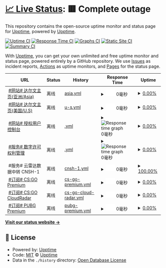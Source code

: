 # [📈 Live Status](https://status.darwin.hk): <!--live status--> **🟥 Complete outage**

This repository contains the open-source uptime monitor and status page for [Upptime](https://upptime.js.org), powered by [Upptime](https://github.com/upptime/upptime).

[![Uptime CI](https://github.com/darwinhk/status/workflows/Uptime%20CI/badge.svg)](https://github.com/darwinhk/status/actions?query=workflow%3A%22Uptime+CI%22)
[![Response Time CI](https://github.com/darwinhk/status/workflows/Response%20Time%20CI/badge.svg)](https://github.com/darwinhk/status/actions?query=workflow%3A%22Response+Time+CI%22)
[![Graphs CI](https://github.com/darwinhk/status/workflows/Graphs%20CI/badge.svg)](https://github.com/darwinhk/status/actions?query=workflow%3A%22Graphs+CI%22)
[![Static Site CI](https://github.com/darwinhk/status/workflows/Static%20Site%20CI/badge.svg)](https://github.com/darwinhk/status/actions?query=workflow%3A%22Static+Site+CI%22)
[![Summary CI](https://github.com/darwinhk/status/workflows/Summary%20CI/badge.svg)](https://github.com/darwinhk/status/actions?query=workflow%3A%22Summary+CI%22)

With [Upptime](https://upptime.js.org), you can get your own unlimited and free uptime monitor and status page, powered entirely by a GitHub repository. We use [Issues](https://github.com/upptime/upptime/issues) as incident reports, [Actions](https://github.com/darwinhk/status/actions) as uptime monitors, and [Pages](https://status.darwin.hk) for the status page.

<!--start: status pages-->
<!-- This summary is generated by Upptime (https://github.com/upptime/upptime) -->
<!-- Do not edit this manually, your changes will be overwritten -->
<!-- prettier-ignore -->
| URL | Status | History | Response Time | Uptime |
| --- | ------ | ------- | ------------- | ------ |
| <img alt="" src="https://icons.duckduckgo.com/ip3/www.darwin.hk.ico" height="13"> [#网站# 达尔文主页(亚洲/Asia)](https://www.darwin.hk) | 离线 | [asia.yml](https://github.com/darwinhk/status/commits/HEAD/history/asia.yml) | <details><summary><img alt="Response time graph" src="./graphs/asia/response-time-week.png" height="20"> 0毫秒</summary><br><a href="https://status.darwin.hk/history/asia"><img alt="Response time 0" src="https://img.shields.io/endpoint?url=https%3A%2F%2Fraw.githubusercontent.com%2Fdarwinhk%2Fstatus%2FHEAD%2Fapi%2Fasia%2Fresponse-time.json"></a><br><a href="https://status.darwin.hk/history/asia"><img alt="24-hour response time 0" src="https://img.shields.io/endpoint?url=https%3A%2F%2Fraw.githubusercontent.com%2Fdarwinhk%2Fstatus%2FHEAD%2Fapi%2Fasia%2Fresponse-time-day.json"></a><br><a href="https://status.darwin.hk/history/asia"><img alt="7-day response time 0" src="https://img.shields.io/endpoint?url=https%3A%2F%2Fraw.githubusercontent.com%2Fdarwinhk%2Fstatus%2FHEAD%2Fapi%2Fasia%2Fresponse-time-week.json"></a><br><a href="https://status.darwin.hk/history/asia"><img alt="30-day response time 0" src="https://img.shields.io/endpoint?url=https%3A%2F%2Fraw.githubusercontent.com%2Fdarwinhk%2Fstatus%2FHEAD%2Fapi%2Fasia%2Fresponse-time-month.json"></a><br><a href="https://status.darwin.hk/history/asia"><img alt="1-year response time 0" src="https://img.shields.io/endpoint?url=https%3A%2F%2Fraw.githubusercontent.com%2Fdarwinhk%2Fstatus%2FHEAD%2Fapi%2Fasia%2Fresponse-time-year.json"></a></details> | <details><summary><a href="https://status.darwin.hk/history/asia">0.00%</a></summary><a href="https://status.darwin.hk/history/asia"><img alt="All-time uptime 10.06%" src="https://img.shields.io/endpoint?url=https%3A%2F%2Fraw.githubusercontent.com%2Fdarwinhk%2Fstatus%2FHEAD%2Fapi%2Fasia%2Fuptime.json"></a><br><a href="https://status.darwin.hk/history/asia"><img alt="24-hour uptime 0.00%" src="https://img.shields.io/endpoint?url=https%3A%2F%2Fraw.githubusercontent.com%2Fdarwinhk%2Fstatus%2FHEAD%2Fapi%2Fasia%2Fuptime-day.json"></a><br><a href="https://status.darwin.hk/history/asia"><img alt="7-day uptime 0.00%" src="https://img.shields.io/endpoint?url=https%3A%2F%2Fraw.githubusercontent.com%2Fdarwinhk%2Fstatus%2FHEAD%2Fapi%2Fasia%2Fuptime-week.json"></a><br><a href="https://status.darwin.hk/history/asia"><img alt="30-day uptime 0.00%" src="https://img.shields.io/endpoint?url=https%3A%2F%2Fraw.githubusercontent.com%2Fdarwinhk%2Fstatus%2FHEAD%2Fapi%2Fasia%2Fuptime-month.json"></a><br><a href="https://status.darwin.hk/history/asia"><img alt="1-year uptime 0.00%" src="https://img.shields.io/endpoint?url=https%3A%2F%2Fraw.githubusercontent.com%2Fdarwinhk%2Fstatus%2FHEAD%2Fapi%2Fasia%2Fuptime-year.json"></a></details>
| <img alt="" src="https://icons.duckduckgo.com/ip3/darwin.hk.ico" height="13"> [#网站# 达尔文主页(美国/U.S)](https://darwin.hk) | 离线 | [u-s.yml](https://github.com/darwinhk/status/commits/HEAD/history/u-s.yml) | <details><summary><img alt="Response time graph" src="./graphs/u-s/response-time-week.png" height="20"> 0毫秒</summary><br><a href="https://status.darwin.hk/history/u-s"><img alt="Response time 0" src="https://img.shields.io/endpoint?url=https%3A%2F%2Fraw.githubusercontent.com%2Fdarwinhk%2Fstatus%2FHEAD%2Fapi%2Fu-s%2Fresponse-time.json"></a><br><a href="https://status.darwin.hk/history/u-s"><img alt="24-hour response time 0" src="https://img.shields.io/endpoint?url=https%3A%2F%2Fraw.githubusercontent.com%2Fdarwinhk%2Fstatus%2FHEAD%2Fapi%2Fu-s%2Fresponse-time-day.json"></a><br><a href="https://status.darwin.hk/history/u-s"><img alt="7-day response time 0" src="https://img.shields.io/endpoint?url=https%3A%2F%2Fraw.githubusercontent.com%2Fdarwinhk%2Fstatus%2FHEAD%2Fapi%2Fu-s%2Fresponse-time-week.json"></a><br><a href="https://status.darwin.hk/history/u-s"><img alt="30-day response time 0" src="https://img.shields.io/endpoint?url=https%3A%2F%2Fraw.githubusercontent.com%2Fdarwinhk%2Fstatus%2FHEAD%2Fapi%2Fu-s%2Fresponse-time-month.json"></a><br><a href="https://status.darwin.hk/history/u-s"><img alt="1-year response time 0" src="https://img.shields.io/endpoint?url=https%3A%2F%2Fraw.githubusercontent.com%2Fdarwinhk%2Fstatus%2FHEAD%2Fapi%2Fu-s%2Fresponse-time-year.json"></a></details> | <details><summary><a href="https://status.darwin.hk/history/u-s">0.00%</a></summary><a href="https://status.darwin.hk/history/u-s"><img alt="All-time uptime 5.11%" src="https://img.shields.io/endpoint?url=https%3A%2F%2Fraw.githubusercontent.com%2Fdarwinhk%2Fstatus%2FHEAD%2Fapi%2Fu-s%2Fuptime.json"></a><br><a href="https://status.darwin.hk/history/u-s"><img alt="24-hour uptime 0.00%" src="https://img.shields.io/endpoint?url=https%3A%2F%2Fraw.githubusercontent.com%2Fdarwinhk%2Fstatus%2FHEAD%2Fapi%2Fu-s%2Fuptime-day.json"></a><br><a href="https://status.darwin.hk/history/u-s"><img alt="7-day uptime 0.00%" src="https://img.shields.io/endpoint?url=https%3A%2F%2Fraw.githubusercontent.com%2Fdarwinhk%2Fstatus%2FHEAD%2Fapi%2Fu-s%2Fuptime-week.json"></a><br><a href="https://status.darwin.hk/history/u-s"><img alt="30-day uptime 0.00%" src="https://img.shields.io/endpoint?url=https%3A%2F%2Fraw.githubusercontent.com%2Fdarwinhk%2Fstatus%2FHEAD%2Fapi%2Fu-s%2Fuptime-month.json"></a><br><a href="https://status.darwin.hk/history/u-s"><img alt="1-year uptime 0.00%" src="https://img.shields.io/endpoint?url=https%3A%2F%2Fraw.githubusercontent.com%2Fdarwinhk%2Fstatus%2FHEAD%2Fapi%2Fu-s%2Fuptime-year.json"></a></details>
| <img alt="" src="https://icons.duckduckgo.com/ip3/dash.darwin.hk.ico" height="13"> [#网站# 授权用户控制台](https://dash.darwin.hk) | 离线 | [.yml](https://github.com/darwinhk/status/commits/HEAD/history/.yml) | <details><summary><img alt="Response time graph" src="./graphs//response-time-week.png" height="20"> 0毫秒</summary><br><a href="https://status.darwin.hk/history/"><img alt="Response time 0" src="https://img.shields.io/endpoint?url=https%3A%2F%2Fraw.githubusercontent.com%2Fdarwinhk%2Fstatus%2FHEAD%2Fapi%2F%2Fresponse-time.json"></a><br><a href="https://status.darwin.hk/history/"><img alt="24-hour response time 0" src="https://img.shields.io/endpoint?url=https%3A%2F%2Fraw.githubusercontent.com%2Fdarwinhk%2Fstatus%2FHEAD%2Fapi%2F%2Fresponse-time-day.json"></a><br><a href="https://status.darwin.hk/history/"><img alt="7-day response time 0" src="https://img.shields.io/endpoint?url=https%3A%2F%2Fraw.githubusercontent.com%2Fdarwinhk%2Fstatus%2FHEAD%2Fapi%2F%2Fresponse-time-week.json"></a><br><a href="https://status.darwin.hk/history/"><img alt="30-day response time 0" src="https://img.shields.io/endpoint?url=https%3A%2F%2Fraw.githubusercontent.com%2Fdarwinhk%2Fstatus%2FHEAD%2Fapi%2F%2Fresponse-time-month.json"></a><br><a href="https://status.darwin.hk/history/"><img alt="1-year response time 0" src="https://img.shields.io/endpoint?url=https%3A%2F%2Fraw.githubusercontent.com%2Fdarwinhk%2Fstatus%2FHEAD%2Fapi%2F%2Fresponse-time-year.json"></a></details> | <details><summary><a href="https://status.darwin.hk/history/">0.00%</a></summary><a href="https://status.darwin.hk/history/"><img alt="All-time uptime 0.00%" src="https://img.shields.io/endpoint?url=https%3A%2F%2Fraw.githubusercontent.com%2Fdarwinhk%2Fstatus%2FHEAD%2Fapi%2F%2Fuptime.json"></a><br><a href="https://status.darwin.hk/history/"><img alt="24-hour uptime 0.00%" src="https://img.shields.io/endpoint?url=https%3A%2F%2Fraw.githubusercontent.com%2Fdarwinhk%2Fstatus%2FHEAD%2Fapi%2F%2Fuptime-day.json"></a><br><a href="https://status.darwin.hk/history/"><img alt="7-day uptime 0.00%" src="https://img.shields.io/endpoint?url=https%3A%2F%2Fraw.githubusercontent.com%2Fdarwinhk%2Fstatus%2FHEAD%2Fapi%2F%2Fuptime-week.json"></a><br><a href="https://status.darwin.hk/history/"><img alt="30-day uptime 0.00%" src="https://img.shields.io/endpoint?url=https%3A%2F%2Fraw.githubusercontent.com%2Fdarwinhk%2Fstatus%2FHEAD%2Fapi%2F%2Fuptime-month.json"></a><br><a href="https://status.darwin.hk/history/"><img alt="1-year uptime 0.00%" src="https://img.shields.io/endpoint?url=https%3A%2F%2Fraw.githubusercontent.com%2Fdarwinhk%2Fstatus%2FHEAD%2Fapi%2F%2Fuptime-year.json"></a></details>
| <img alt="" src="https://icons.duckduckgo.com/ip3/account.darwin.hk.ico" height="13"> [#服务# 数字许可权利管理](https://account.darwin.hk) | 离线 | [.yml](https://github.com/darwinhk/status/commits/HEAD/history/.yml) | <details><summary><img alt="Response time graph" src="./graphs//response-time-week.png" height="20"> 0毫秒</summary><br><a href="https://status.darwin.hk/history/"><img alt="Response time 0" src="https://img.shields.io/endpoint?url=https%3A%2F%2Fraw.githubusercontent.com%2Fdarwinhk%2Fstatus%2FHEAD%2Fapi%2F%2Fresponse-time.json"></a><br><a href="https://status.darwin.hk/history/"><img alt="24-hour response time 0" src="https://img.shields.io/endpoint?url=https%3A%2F%2Fraw.githubusercontent.com%2Fdarwinhk%2Fstatus%2FHEAD%2Fapi%2F%2Fresponse-time-day.json"></a><br><a href="https://status.darwin.hk/history/"><img alt="7-day response time 0" src="https://img.shields.io/endpoint?url=https%3A%2F%2Fraw.githubusercontent.com%2Fdarwinhk%2Fstatus%2FHEAD%2Fapi%2F%2Fresponse-time-week.json"></a><br><a href="https://status.darwin.hk/history/"><img alt="30-day response time 0" src="https://img.shields.io/endpoint?url=https%3A%2F%2Fraw.githubusercontent.com%2Fdarwinhk%2Fstatus%2FHEAD%2Fapi%2F%2Fresponse-time-month.json"></a><br><a href="https://status.darwin.hk/history/"><img alt="1-year response time 0" src="https://img.shields.io/endpoint?url=https%3A%2F%2Fraw.githubusercontent.com%2Fdarwinhk%2Fstatus%2FHEAD%2Fapi%2F%2Fresponse-time-year.json"></a></details> | <details><summary><a href="https://status.darwin.hk/history/">0.00%</a></summary><a href="https://status.darwin.hk/history/"><img alt="All-time uptime 0.00%" src="https://img.shields.io/endpoint?url=https%3A%2F%2Fraw.githubusercontent.com%2Fdarwinhk%2Fstatus%2FHEAD%2Fapi%2F%2Fuptime.json"></a><br><a href="https://status.darwin.hk/history/"><img alt="24-hour uptime 0.00%" src="https://img.shields.io/endpoint?url=https%3A%2F%2Fraw.githubusercontent.com%2Fdarwinhk%2Fstatus%2FHEAD%2Fapi%2F%2Fuptime-day.json"></a><br><a href="https://status.darwin.hk/history/"><img alt="7-day uptime 0.00%" src="https://img.shields.io/endpoint?url=https%3A%2F%2Fraw.githubusercontent.com%2Fdarwinhk%2Fstatus%2FHEAD%2Fapi%2F%2Fuptime-week.json"></a><br><a href="https://status.darwin.hk/history/"><img alt="30-day uptime 0.00%" src="https://img.shields.io/endpoint?url=https%3A%2F%2Fraw.githubusercontent.com%2Fdarwinhk%2Fstatus%2FHEAD%2Fapi%2F%2Fuptime-month.json"></a><br><a href="https://status.darwin.hk/history/"><img alt="1-year uptime 0.00%" src="https://img.shields.io/endpoint?url=https%3A%2F%2Fraw.githubusercontent.com%2Fdarwinhk%2Fstatus%2FHEAD%2Fapi%2F%2Fuptime-year.json"></a></details>
| <img alt="" src="https://icons.duckduckgo.com/ip3/null.ico" height="13"> #服务# 云雷达数据中转 CNSH-1 | 离线 | [cnsh-1.yml](https://github.com/darwinhk/status/commits/HEAD/history/cnsh-1.yml) | <details><summary><img alt="Response time graph" src="./graphs/cnsh-1/response-time-week.png" height="20"> 0毫秒</summary><br><a href="https://status.darwin.hk/history/cnsh-1"><img alt="Response time 0" src="https://img.shields.io/endpoint?url=https%3A%2F%2Fraw.githubusercontent.com%2Fdarwinhk%2Fstatus%2FHEAD%2Fapi%2Fcnsh-1%2Fresponse-time.json"></a><br><a href="https://status.darwin.hk/history/cnsh-1"><img alt="24-hour response time 0" src="https://img.shields.io/endpoint?url=https%3A%2F%2Fraw.githubusercontent.com%2Fdarwinhk%2Fstatus%2FHEAD%2Fapi%2Fcnsh-1%2Fresponse-time-day.json"></a><br><a href="https://status.darwin.hk/history/cnsh-1"><img alt="7-day response time 0" src="https://img.shields.io/endpoint?url=https%3A%2F%2Fraw.githubusercontent.com%2Fdarwinhk%2Fstatus%2FHEAD%2Fapi%2Fcnsh-1%2Fresponse-time-week.json"></a><br><a href="https://status.darwin.hk/history/cnsh-1"><img alt="30-day response time 0" src="https://img.shields.io/endpoint?url=https%3A%2F%2Fraw.githubusercontent.com%2Fdarwinhk%2Fstatus%2FHEAD%2Fapi%2Fcnsh-1%2Fresponse-time-month.json"></a><br><a href="https://status.darwin.hk/history/cnsh-1"><img alt="1-year response time 0" src="https://img.shields.io/endpoint?url=https%3A%2F%2Fraw.githubusercontent.com%2Fdarwinhk%2Fstatus%2FHEAD%2Fapi%2Fcnsh-1%2Fresponse-time-year.json"></a></details> | <details><summary><a href="https://status.darwin.hk/history/cnsh-1">100.00%</a></summary><a href="https://status.darwin.hk/history/cnsh-1"><img alt="All-time uptime 100.00%" src="https://img.shields.io/endpoint?url=https%3A%2F%2Fraw.githubusercontent.com%2Fdarwinhk%2Fstatus%2FHEAD%2Fapi%2Fcnsh-1%2Fuptime.json"></a><br><a href="https://status.darwin.hk/history/cnsh-1"><img alt="24-hour uptime 100.00%" src="https://img.shields.io/endpoint?url=https%3A%2F%2Fraw.githubusercontent.com%2Fdarwinhk%2Fstatus%2FHEAD%2Fapi%2Fcnsh-1%2Fuptime-day.json"></a><br><a href="https://status.darwin.hk/history/cnsh-1"><img alt="7-day uptime 100.00%" src="https://img.shields.io/endpoint?url=https%3A%2F%2Fraw.githubusercontent.com%2Fdarwinhk%2Fstatus%2FHEAD%2Fapi%2Fcnsh-1%2Fuptime-week.json"></a><br><a href="https://status.darwin.hk/history/cnsh-1"><img alt="30-day uptime 100.00%" src="https://img.shields.io/endpoint?url=https%3A%2F%2Fraw.githubusercontent.com%2Fdarwinhk%2Fstatus%2FHEAD%2Fapi%2Fcnsh-1%2Fuptime-month.json"></a><br><a href="https://status.darwin.hk/history/cnsh-1"><img alt="1-year uptime 100.00%" src="https://img.shields.io/endpoint?url=https%3A%2F%2Fraw.githubusercontent.com%2Fdarwinhk%2Fstatus%2FHEAD%2Fapi%2Fcnsh-1%2Fuptime-year.json"></a></details>
| <img alt="" src="https://icons.duckduckgo.com/ip3/prd-status-csgo-premium.check.darwin.hk.ico" height="13"> [#订阅# CS:GO Premium](https://prd-status-csgo-premium.check.darwin.hk) | 离线 | [cs-go-premium.yml](https://github.com/darwinhk/status/commits/HEAD/history/cs-go-premium.yml) | <details><summary><img alt="Response time graph" src="./graphs/cs-go-premium/response-time-week.png" height="20"> 0毫秒</summary><br><a href="https://status.darwin.hk/history/cs-go-premium"><img alt="Response time 0" src="https://img.shields.io/endpoint?url=https%3A%2F%2Fraw.githubusercontent.com%2Fdarwinhk%2Fstatus%2FHEAD%2Fapi%2Fcs-go-premium%2Fresponse-time.json"></a><br><a href="https://status.darwin.hk/history/cs-go-premium"><img alt="24-hour response time 0" src="https://img.shields.io/endpoint?url=https%3A%2F%2Fraw.githubusercontent.com%2Fdarwinhk%2Fstatus%2FHEAD%2Fapi%2Fcs-go-premium%2Fresponse-time-day.json"></a><br><a href="https://status.darwin.hk/history/cs-go-premium"><img alt="7-day response time 0" src="https://img.shields.io/endpoint?url=https%3A%2F%2Fraw.githubusercontent.com%2Fdarwinhk%2Fstatus%2FHEAD%2Fapi%2Fcs-go-premium%2Fresponse-time-week.json"></a><br><a href="https://status.darwin.hk/history/cs-go-premium"><img alt="30-day response time 0" src="https://img.shields.io/endpoint?url=https%3A%2F%2Fraw.githubusercontent.com%2Fdarwinhk%2Fstatus%2FHEAD%2Fapi%2Fcs-go-premium%2Fresponse-time-month.json"></a><br><a href="https://status.darwin.hk/history/cs-go-premium"><img alt="1-year response time 0" src="https://img.shields.io/endpoint?url=https%3A%2F%2Fraw.githubusercontent.com%2Fdarwinhk%2Fstatus%2FHEAD%2Fapi%2Fcs-go-premium%2Fresponse-time-year.json"></a></details> | <details><summary><a href="https://status.darwin.hk/history/cs-go-premium">0.00%</a></summary><a href="https://status.darwin.hk/history/cs-go-premium"><img alt="All-time uptime 2.50%" src="https://img.shields.io/endpoint?url=https%3A%2F%2Fraw.githubusercontent.com%2Fdarwinhk%2Fstatus%2FHEAD%2Fapi%2Fcs-go-premium%2Fuptime.json"></a><br><a href="https://status.darwin.hk/history/cs-go-premium"><img alt="24-hour uptime 0.00%" src="https://img.shields.io/endpoint?url=https%3A%2F%2Fraw.githubusercontent.com%2Fdarwinhk%2Fstatus%2FHEAD%2Fapi%2Fcs-go-premium%2Fuptime-day.json"></a><br><a href="https://status.darwin.hk/history/cs-go-premium"><img alt="7-day uptime 0.00%" src="https://img.shields.io/endpoint?url=https%3A%2F%2Fraw.githubusercontent.com%2Fdarwinhk%2Fstatus%2FHEAD%2Fapi%2Fcs-go-premium%2Fuptime-week.json"></a><br><a href="https://status.darwin.hk/history/cs-go-premium"><img alt="30-day uptime 0.00%" src="https://img.shields.io/endpoint?url=https%3A%2F%2Fraw.githubusercontent.com%2Fdarwinhk%2Fstatus%2FHEAD%2Fapi%2Fcs-go-premium%2Fuptime-month.json"></a><br><a href="https://status.darwin.hk/history/cs-go-premium"><img alt="1-year uptime 0.00%" src="https://img.shields.io/endpoint?url=https%3A%2F%2Fraw.githubusercontent.com%2Fdarwinhk%2Fstatus%2FHEAD%2Fapi%2Fcs-go-premium%2Fuptime-year.json"></a></details>
| <img alt="" src="https://icons.duckduckgo.com/ip3/prd-status-csgo-cloudradar.check.darwin.hk.ico" height="13"> [#订阅# CS:GO CloudRadar](https://prd-status-csgo-cloudradar.check.darwin.hk) | 离线 | [cs-go-cloud-radar.yml](https://github.com/darwinhk/status/commits/HEAD/history/cs-go-cloud-radar.yml) | <details><summary><img alt="Response time graph" src="./graphs/cs-go-cloud-radar/response-time-week.png" height="20"> 0毫秒</summary><br><a href="https://status.darwin.hk/history/cs-go-cloud-radar"><img alt="Response time 0" src="https://img.shields.io/endpoint?url=https%3A%2F%2Fraw.githubusercontent.com%2Fdarwinhk%2Fstatus%2FHEAD%2Fapi%2Fcs-go-cloud-radar%2Fresponse-time.json"></a><br><a href="https://status.darwin.hk/history/cs-go-cloud-radar"><img alt="24-hour response time 0" src="https://img.shields.io/endpoint?url=https%3A%2F%2Fraw.githubusercontent.com%2Fdarwinhk%2Fstatus%2FHEAD%2Fapi%2Fcs-go-cloud-radar%2Fresponse-time-day.json"></a><br><a href="https://status.darwin.hk/history/cs-go-cloud-radar"><img alt="7-day response time 0" src="https://img.shields.io/endpoint?url=https%3A%2F%2Fraw.githubusercontent.com%2Fdarwinhk%2Fstatus%2FHEAD%2Fapi%2Fcs-go-cloud-radar%2Fresponse-time-week.json"></a><br><a href="https://status.darwin.hk/history/cs-go-cloud-radar"><img alt="30-day response time 0" src="https://img.shields.io/endpoint?url=https%3A%2F%2Fraw.githubusercontent.com%2Fdarwinhk%2Fstatus%2FHEAD%2Fapi%2Fcs-go-cloud-radar%2Fresponse-time-month.json"></a><br><a href="https://status.darwin.hk/history/cs-go-cloud-radar"><img alt="1-year response time 0" src="https://img.shields.io/endpoint?url=https%3A%2F%2Fraw.githubusercontent.com%2Fdarwinhk%2Fstatus%2FHEAD%2Fapi%2Fcs-go-cloud-radar%2Fresponse-time-year.json"></a></details> | <details><summary><a href="https://status.darwin.hk/history/cs-go-cloud-radar">0.00%</a></summary><a href="https://status.darwin.hk/history/cs-go-cloud-radar"><img alt="All-time uptime 2.50%" src="https://img.shields.io/endpoint?url=https%3A%2F%2Fraw.githubusercontent.com%2Fdarwinhk%2Fstatus%2FHEAD%2Fapi%2Fcs-go-cloud-radar%2Fuptime.json"></a><br><a href="https://status.darwin.hk/history/cs-go-cloud-radar"><img alt="24-hour uptime 0.00%" src="https://img.shields.io/endpoint?url=https%3A%2F%2Fraw.githubusercontent.com%2Fdarwinhk%2Fstatus%2FHEAD%2Fapi%2Fcs-go-cloud-radar%2Fuptime-day.json"></a><br><a href="https://status.darwin.hk/history/cs-go-cloud-radar"><img alt="7-day uptime 0.00%" src="https://img.shields.io/endpoint?url=https%3A%2F%2Fraw.githubusercontent.com%2Fdarwinhk%2Fstatus%2FHEAD%2Fapi%2Fcs-go-cloud-radar%2Fuptime-week.json"></a><br><a href="https://status.darwin.hk/history/cs-go-cloud-radar"><img alt="30-day uptime 0.00%" src="https://img.shields.io/endpoint?url=https%3A%2F%2Fraw.githubusercontent.com%2Fdarwinhk%2Fstatus%2FHEAD%2Fapi%2Fcs-go-cloud-radar%2Fuptime-month.json"></a><br><a href="https://status.darwin.hk/history/cs-go-cloud-radar"><img alt="1-year uptime 0.00%" src="https://img.shields.io/endpoint?url=https%3A%2F%2Fraw.githubusercontent.com%2Fdarwinhk%2Fstatus%2FHEAD%2Fapi%2Fcs-go-cloud-radar%2Fuptime-year.json"></a></details>
| <img alt="" src="https://icons.duckduckgo.com/ip3/prd-status-pubg-premium.check.darwin.hk.ico" height="13"> [#订阅# PUBG Premium](https://prd-status-pubg-premium.check.darwin.hk) | 离线 | [pubg-premium.yml](https://github.com/darwinhk/status/commits/HEAD/history/pubg-premium.yml) | <details><summary><img alt="Response time graph" src="./graphs/pubg-premium/response-time-week.png" height="20"> 0毫秒</summary><br><a href="https://status.darwin.hk/history/pubg-premium"><img alt="Response time 0" src="https://img.shields.io/endpoint?url=https%3A%2F%2Fraw.githubusercontent.com%2Fdarwinhk%2Fstatus%2FHEAD%2Fapi%2Fpubg-premium%2Fresponse-time.json"></a><br><a href="https://status.darwin.hk/history/pubg-premium"><img alt="24-hour response time 0" src="https://img.shields.io/endpoint?url=https%3A%2F%2Fraw.githubusercontent.com%2Fdarwinhk%2Fstatus%2FHEAD%2Fapi%2Fpubg-premium%2Fresponse-time-day.json"></a><br><a href="https://status.darwin.hk/history/pubg-premium"><img alt="7-day response time 0" src="https://img.shields.io/endpoint?url=https%3A%2F%2Fraw.githubusercontent.com%2Fdarwinhk%2Fstatus%2FHEAD%2Fapi%2Fpubg-premium%2Fresponse-time-week.json"></a><br><a href="https://status.darwin.hk/history/pubg-premium"><img alt="30-day response time 0" src="https://img.shields.io/endpoint?url=https%3A%2F%2Fraw.githubusercontent.com%2Fdarwinhk%2Fstatus%2FHEAD%2Fapi%2Fpubg-premium%2Fresponse-time-month.json"></a><br><a href="https://status.darwin.hk/history/pubg-premium"><img alt="1-year response time 0" src="https://img.shields.io/endpoint?url=https%3A%2F%2Fraw.githubusercontent.com%2Fdarwinhk%2Fstatus%2FHEAD%2Fapi%2Fpubg-premium%2Fresponse-time-year.json"></a></details> | <details><summary><a href="https://status.darwin.hk/history/pubg-premium">0.00%</a></summary><a href="https://status.darwin.hk/history/pubg-premium"><img alt="All-time uptime 2.50%" src="https://img.shields.io/endpoint?url=https%3A%2F%2Fraw.githubusercontent.com%2Fdarwinhk%2Fstatus%2FHEAD%2Fapi%2Fpubg-premium%2Fuptime.json"></a><br><a href="https://status.darwin.hk/history/pubg-premium"><img alt="24-hour uptime 0.00%" src="https://img.shields.io/endpoint?url=https%3A%2F%2Fraw.githubusercontent.com%2Fdarwinhk%2Fstatus%2FHEAD%2Fapi%2Fpubg-premium%2Fuptime-day.json"></a><br><a href="https://status.darwin.hk/history/pubg-premium"><img alt="7-day uptime 0.00%" src="https://img.shields.io/endpoint?url=https%3A%2F%2Fraw.githubusercontent.com%2Fdarwinhk%2Fstatus%2FHEAD%2Fapi%2Fpubg-premium%2Fuptime-week.json"></a><br><a href="https://status.darwin.hk/history/pubg-premium"><img alt="30-day uptime 0.00%" src="https://img.shields.io/endpoint?url=https%3A%2F%2Fraw.githubusercontent.com%2Fdarwinhk%2Fstatus%2FHEAD%2Fapi%2Fpubg-premium%2Fuptime-month.json"></a><br><a href="https://status.darwin.hk/history/pubg-premium"><img alt="1-year uptime 0.00%" src="https://img.shields.io/endpoint?url=https%3A%2F%2Fraw.githubusercontent.com%2Fdarwinhk%2Fstatus%2FHEAD%2Fapi%2Fpubg-premium%2Fuptime-year.json"></a></details>

<!--end: status pages-->

[**Visit our status website →**](https://status.darwin.hk)

## 📄 License

- Powered by: [Upptime](https://github.com/upptime/upptime)
- Code: [MIT](./LICENSE) © [Upptime](https://upptime.js.org)
- Data in the `./history` directory: [Open Database License](https://opendatacommons.org/licenses/odbl/1-0/)
